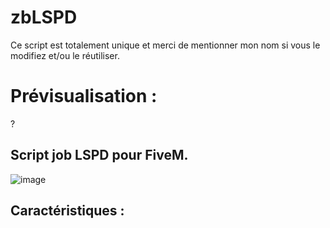 # zbLSPD

Ce script est totalement unique et merci de mentionner mon nom si vous le modifiez et/ou le réutiliser.

# Prévisualisation :

?

## Script job LSPD pour FiveM. 

![image](https://i.ibb.co/nmfkxnT/background.png)

## Caractéristiques :
